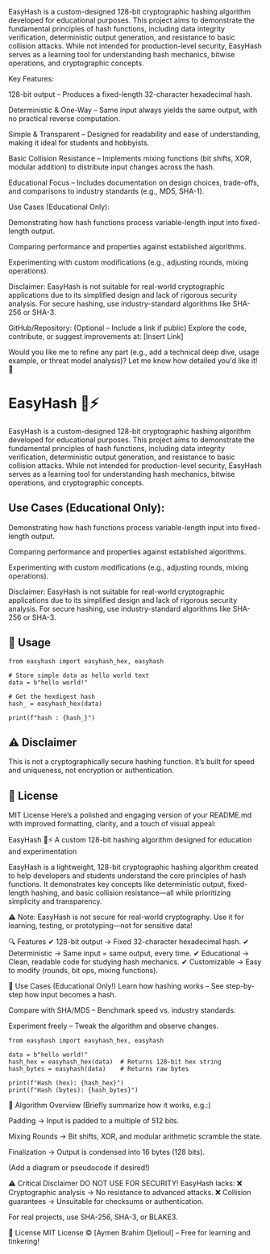 EasyHash is a custom-designed 128-bit cryptographic hashing algorithm developed for educational purposes. This project aims to demonstrate the fundamental principles of hash functions, including data integrity verification, deterministic output generation, and resistance to basic collision attacks. While not intended for production-level security, EasyHash serves as a learning tool for understanding hash mechanics, bitwise operations, and cryptographic concepts.

Key Features:

128-bit output – Produces a fixed-length 32-character hexadecimal hash.

Deterministic & One-Way – Same input always yields the same output, with no practical reverse computation.

Simple & Transparent – Designed for readability and ease of understanding, making it ideal for students and hobbyists.

Basic Collision Resistance – Implements mixing functions (bit shifts, XOR, modular addition) to distribute input changes across the hash.

Educational Focus – Includes documentation on design choices, trade-offs, and comparisons to industry standards (e.g., MD5, SHA-1).

Use Cases (Educational Only):

Demonstrating how hash functions process variable-length input into fixed-length output.

Comparing performance and properties against established algorithms.

Experimenting with custom modifications (e.g., adjusting rounds, mixing operations).

Disclaimer:
EasyHash is not suitable for real-world cryptographic applications due to its simplified design and lack of rigorous security analysis. For secure hashing, use industry-standard algorithms like SHA-256 or SHA-3.

GitHub/Repository: (Optional – Include a link if public)
Explore the code, contribute, or suggest improvements at: [Insert Link]

Would you like me to refine any part (e.g., add a technical deep dive, usage example, or threat model analysis)? Let me know how detailed you'd like it! 🚀

# EasyHash 🔐⚡
EasyHash is a custom-designed 128-bit cryptographic hashing algorithm developed for educational purposes. This project aims to demonstrate the fundamental principles of hash functions, including data integrity verification, deterministic output generation, and resistance to basic collision attacks. While not intended for production-level security, EasyHash serves as a learning tool for understanding hash mechanics, bitwise operations, and cryptographic concepts. 


## Use Cases (Educational Only):

Demonstrating how hash functions process variable-length input into fixed-length output.

Comparing performance and properties against established algorithms.

Experimenting with custom modifications (e.g., adjusting rounds, mixing operations).

Disclaimer:
EasyHash is not suitable for real-world cryptographic applications due to its simplified design and lack of rigorous security analysis. For secure hashing, use industry-standard algorithms like SHA-256 or SHA-3.


## 🔧 Usage
~~~
from easyhash import easyhash_hex, easyhash

# Store simple data as hello world text
data = b"hello world!"

# Get the hexdigest hash
hash_ = easyhash_hex(data)

print(f"hash : {hash_}")
~~~

## ⚠️ Disclaimer
This is not a cryptographically secure hashing function. It’s built for speed and uniqueness, not encryption or authentication.

## 📄 License
MIT License
Here’s a polished and engaging version of your README.md with improved formatting, clarity, and a touch of visual appeal:

EasyHash 🔐⚡
A custom 128-bit hashing algorithm designed for education and experimentation

EasyHash is a lightweight, 128-bit cryptographic hashing algorithm created to help developers and students understand the core principles of hash functions. It demonstrates key concepts like deterministic output, fixed-length hashing, and basic collision resistance—all while prioritizing simplicity and transparency.

⚠️ Note: EasyHash is not secure for real-world cryptography. Use it for learning, testing, or prototyping—not for sensitive data!

🔍 Features
✔ 128-bit output → Fixed 32-character hexadecimal hash.
✔ Deterministic → Same input = same output, every time.
✔ Educational → Clean, readable code for studying hash mechanics.
✔ Customizable → Easy to modify (rounds, bit ops, mixing functions).

🚀 Use Cases (Educational Only!)
Learn how hashing works – See step-by-step how input becomes a hash.

Compare with SHA/MD5 – Benchmark speed vs. industry standards.

Experiment freely – Tweak the algorithm and observe changes.

~~~
from easyhash import easyhash_hex, easyhash

data = b"hello world!"  
hash_hex = easyhash_hex(data)  # Returns 128-bit hex string
hash_bytes = easyhash(data)    # Returns raw bytes

print(f"Hash (hex): {hash_hex}")  
print(f"Hash (bytes): {hash_bytes}")  
~~~

📜 Algorithm Overview
(Briefly summarize how it works, e.g.:)

Padding → Input is padded to a multiple of 512 bits.

Mixing Rounds → Bit shifts, XOR, and modular arithmetic scramble the state.

Finalization → Output is condensed into 16 bytes (128 bits).

(Add a diagram or pseudocode if desired!)

⚠️ Critical Disclaimer
DO NOT USE FOR SECURITY! EasyHash lacks:
❌ Cryptographic analysis → No resistance to advanced attacks.
❌ Collision guarantees → Unsuitable for checksums or authentication.

For real projects, use SHA-256, SHA-3, or BLAKE3.

📄 License
MIT License © [Aymen Brahim Djelloul] – Free for learning and tinkering!
